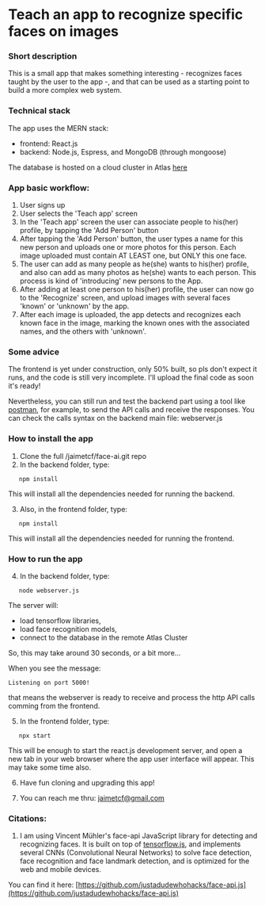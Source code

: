 # Teach an app to recognize specific faces on images

### Short description
This is a small app that makes something interesting - recognizes faces
taught by the user to the app -, and that can be used as a starting point 
to build a more complex web system.

### Technical stack
The app uses the MERN stack:
- frontend: React.js
- backend: Node.js, Espress, and MongoDB (through mongoose)

The database is hosted on a cloud cluster in Atlas [here](https://www.mongodb.com/)


### App basic workflow:
1. User signs up
2. User selects the 'Teach app' screen
3. In the 'Teach app' screen the user can associate people
   to his(her) profile, by tapping the 'Add Person' button
4. After tapping the 'Add Person' button, the user types a name for this new person 
   and uploads one or more photos for this person. 
   Each image uploaded must contain AT LEAST one, but ONLY this one face.
5. The user can add as many people as he(she) wants to his(her) profile, and also can
   add as many photos as he(she) wants to each person.
   This process is kind of 'introducing' new persons to the App.
6. After adding at least one person to his(her) profile, the user can now go to the 
   'Recognize' screen, and upload images with several faces 'known' or 'unknown' by the app.
7. After each image is uploaded, the app detects and recognizes each known face in the 
   image, marking the known ones with the associated names, and the others with 'unknown'.


### Some advice
The frontend is yet under construction, only 50% built, so pls don't expect it runs,
and the code is still very incomplete. 
I'll upload the final code as soon it's ready!

Nevertheless, you can still run and test the backend part using a tool like [postman](https://www.postman.com/),
for example, to send the API calls and receive the responses. 
You can check the calls syntax on the backend main file: webserver.js


### How to install the app
1. Clone the full /jaimetcf/face-ai.git repo
2. In the backend folder, type:
```
   npm install
```
This will install all the dependencies needed for running the backend.

3. Also, in the frontend folder, type:
```
   npm install
```
This will install all the dependencies needed for running the frontend.


### How to run the app
4. In the backend folder, type:
```
   node webserver.js
```
The server will:
- load tensorflow libraries, 
- load face recognition models,
- connect to the database in the remote Atlas Cluster

So, this may take around 30 seconds, or a bit more...

When you see the message: 
```
Listening on port 5000!
```
that means the webserver is ready to receive and process the http API calls 
comming from the frontend.


5. In the frontend folder, type:
```
   npx start
```
This will be enough to start the react.js development server, and open a new tab in your 
web browser where the app user interface will appear. 
This may take some time also.

6. Have fun cloning and upgrading this app!

7. You can reach me thru: jaimetcf@gmail.com




### Citations:

1. I am using Vincent Mühler's face-api JavaScript library for detecting and recognizing faces. 
It is built on top of [tensorflow.js](https://www.tensorflow.org/js), and implements several CNNs (Convolutional Neural Networks) 
to solve face detection, face recognition and face landmark detection, and is optimized for the web and mobile devices.

You can find it here: [https://github.com/justadudewhohacks/face-api.js](https://github.com/justadudewhohacks/face-api.js)

